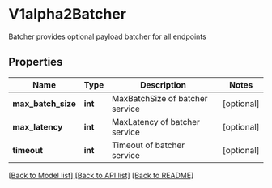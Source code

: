 # V1alpha2Batcher

Batcher provides optional payload batcher for all endpoints
## Properties
Name | Type | Description | Notes
------------ | ------------- | ------------- | -------------
**max_batch_size** | **int** | MaxBatchSize of batcher service | [optional] 
**max_latency** | **int** | MaxLatency of batcher service | [optional] 
**timeout** | **int** | Timeout of batcher service | [optional] 

[[Back to Model list]](../README.md#documentation-for-models) [[Back to API list]](../README.md#documentation-for-api-endpoints) [[Back to README]](../README.md)


